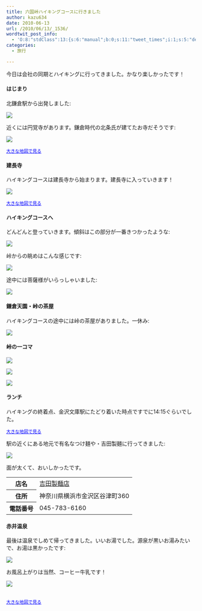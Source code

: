 ```yaml
---
title: 六国峠ハイキングコースに行きました
author: kazu634
date: 2010-06-13
url: /2010/06/13/_1536/
wordtwit_post_info:
  - 'O:8:"stdClass":13:{s:6:"manual";b:0;s:11:"tweet_times";i:1;s:5:"delay";i:0;s:7:"enabled";i:1;s:10:"separation";s:2:"60";s:7:"version";s:3:"3.7";s:14:"tweet_template";b:0;s:6:"status";i:2;s:6:"result";a:0:{}s:13:"tweet_counter";i:2;s:13:"tweet_log_ids";a:1:{i:0;i:5279;}s:9:"hash_tags";a:0:{}s:8:"accounts";a:1:{i:0;s:7:"kazu634";}}'
categories:
  - 旅行

---
```

<div class="section">
<p>
    今日は会社の同期とハイキングに行ってきました。かなり楽しかったです！
</p>
  
<h4>
    はじまり
</h4>
  
<p>
    北鎌倉駅から出発しました:
</p>
  
<p>
<center>
</center>
</p>
  
<p>
<a href="http://flickr.com/photos/42332031@N02/4696159206/" onclick="__gaTracker('send', 'event', 'outbound-article', 'http://flickr.com/photos/42332031@N02/4696159206/', '');" title="北鎌倉駅"><img src="http://farm5.static.flickr.com/4019/4696159206_d39348993e.jpg" /></a>
</p></p> 
  
<p>
    近くには円覚寺があります。鎌倉時代の北条氏が建てたお寺だそうです:
</p>
  
<p>
<center>
</center>
</p>
  
<p>
<a href="http://flickr.com/photos/42332031@N02/4695525235/" onclick="__gaTracker('send', 'event', 'outbound-article', 'http://flickr.com/photos/42332031@N02/4695525235/', '');" title="円覚寺"><img src="http://farm5.static.flickr.com/4046/4695525235_5bcfafbf42.jpg" /></a>
</p></p> 
  
<p>
<center>
</center>
</p>
  
<p>
</p>
  
<p>
<small><a href="http://maps.google.co.jp/maps?q=%E5%86%86%E8%A6%9A%E5%AF%BA&#38;oe=utf-8&#38;hl=ja&#38;client=firefox-a&#38;ie=UTF8&#38;hq=&#38;hnear=%E3%80%92247-0062+%E5%86%86%E8%A6%9A%E5%AF%BA&#38;z=14&#38;brcurrent=3,0x601845a245b98fd3:0x7b703f0fa6a2948e,1&#38;ll=35.337732,139.548273&#38;source=embed" onclick="__gaTracker('send', 'event', 'outbound-article', 'http://maps.google.co.jp/maps?q=%E5%86%86%E8%A6%9A%E5%AF%BA&#038;oe=utf-8&#038;hl=ja&#038;client=firefox-a&#038;ie=UTF8&#038;hq=&#038;hnear=%E3%80%92247-0062+%E5%86%86%E8%A6%9A%E5%AF%BA&#038;z=14&#038;brcurrent=3,0x601845a245b98fd3:0x7b703f0fa6a2948e,1&#038;ll=35.337732,139.548273&#038;source=embed', '大きな地図で見る');" style="color:#0000FF;text-align:left">大きな地図で見る</a></small>
</p></p> 
  
<h4>
    建長寺
</h4>
  
<p>
    ハイキングコースは建長寺から始まります。建長寺に入っていきます！
</p>
  
<p>
<center>
</center>
</p>
  
<p>
<a href="http://flickr.com/photos/42332031@N02/4695526641/" onclick="__gaTracker('send', 'event', 'outbound-article', 'http://flickr.com/photos/42332031@N02/4695526641/', '');" title="建長寺の参道"><img src="http://farm5.static.flickr.com/4029/4695526641_5440562f5e.jpg" /></a>
</p></p> 
  
<p>
<center>
</center>
</p>
  
<p>
</p>
  
<p>
<small><a href="http://maps.google.co.jp/maps?f=q&#38;source=embed&#38;hl=ja&#38;geocode=&#38;q=%E5%BB%BA%E9%95%B7%E5%AF%BA&#38;sll=35.337732,139.548273&#38;sspn=0.055663,0.073814&#38;brcurrent=3,0x601845a245b98fd3:0x7b703f0fa6a2948e,0&#38;ie=UTF8&#38;hq=&#38;hnear=%E3%80%92247-0062+%E5%BB%BA%E9%95%B7%E5%AF%BA&#38;z=14&#38;ll=35.331343,139.554126" onclick="__gaTracker('send', 'event', 'outbound-article', 'http://maps.google.co.jp/maps?f=q&#038;source=embed&#038;hl=ja&#038;geocode=&#038;q=%E5%BB%BA%E9%95%B7%E5%AF%BA&#038;sll=35.337732,139.548273&#038;sspn=0.055663,0.073814&#038;brcurrent=3,0x601845a245b98fd3:0x7b703f0fa6a2948e,0&#038;ie=UTF8&#038;hq=&#038;hnear=%E3%80%92247-0062+%E5%BB%BA%E9%95%B7%E5%AF%BA&#038;z=14&#038;ll=35.331343,139.554126', '大きな地図で見る');" style="color:#0000FF;text-align:left">大きな地図で見る</a></small>
</p></p> 
  
<h4>
    ハイキングコースへ
</h4>
  
<p>
    どんどんと登っていきます。傾斜はこの部分が一番きつかったような:
</p>
  
<p>
<center>
</center>
</p>
  
<p>
<a href="http://flickr.com/photos/42332031@N02/4696162112/" onclick="__gaTracker('send', 'event', 'outbound-article', 'http://flickr.com/photos/42332031@N02/4696162112/', '');" title="山道"><img src="http://farm2.static.flickr.com/1300/4696162112_27114a5bbb.jpg" /></a>
</p></p> 
  
<p>
    峠からの眺めはこんな感じです:
</p>
  
<p>
<center>
</center>
</p>
  
<p>
<a href="http://flickr.com/photos/42332031@N02/4695528085/" onclick="__gaTracker('send', 'event', 'outbound-article', 'http://flickr.com/photos/42332031@N02/4695528085/', '');" title="峠からの眺め"><img src="http://farm5.static.flickr.com/4003/4695528085_88db21d0c1.jpg" /></a>
</p></p> 
  
<p>
    途中には菩薩様がいらっしゃいました:
</p>
  
<p>
<center>
</center>
</p>
  
<p>
<a href="http://flickr.com/photos/42332031@N02/4696163106/" onclick="__gaTracker('send', 'event', 'outbound-article', 'http://flickr.com/photos/42332031@N02/4696163106/', '');" title="菩薩様"><img src="http://farm5.static.flickr.com/4021/4696163106_54d42f069d.jpg" /></a>
</p></p> 
  
<h4>
    鎌倉天園・峠の茶屋
</h4>
  
<p>
    ハイキングコースの途中には峠の茶屋がありました。一休み:
</p>
  
<p>
<center>
</center>
</p>
  
<p>
<a href="http://flickr.com/photos/42332031@N02/4695529453/" onclick="__gaTracker('send', 'event', 'outbound-article', 'http://flickr.com/photos/42332031@N02/4695529453/', '');" title="鎌倉天園・峠の茶屋"><img src="http://farm5.static.flickr.com/4034/4695529453_cbdb2bc8c6.jpg" /></a>
</p></p> 
  
<h4>
    峠の一コマ
</h4>
  
<p>
<center>
</center>
</p>
  
<p>
<a href="http://flickr.com/photos/42332031@N02/4696163554/" onclick="__gaTracker('send', 'event', 'outbound-article', 'http://flickr.com/photos/42332031@N02/4696163554/', '');" title="峠の一コマ"><img src="http://farm5.static.flickr.com/4024/4696163554_804735946e.jpg" /></a>
</p></p> 
  
<p>
<center>
</center>
</p>
  
<p>
<a href="http://flickr.com/photos/42332031@N02/4695529959/" onclick="__gaTracker('send', 'event', 'outbound-article', 'http://flickr.com/photos/42332031@N02/4695529959/', '');" title="峠の一コマ2"><img src="http://farm5.static.flickr.com/4063/4695529959_4d0aa49b97.jpg" /></a>
</p></p> 
  
<p>
<center>
</center>
</p>
  
<p>
<a href="http://flickr.com/photos/42332031@N02/4695530403/" onclick="__gaTracker('send', 'event', 'outbound-article', 'http://flickr.com/photos/42332031@N02/4695530403/', '');" title="峠の一コマ3"><img src="http://farm5.static.flickr.com/4056/4695530403_654b487d81.jpg" /></a>
</p></p> 
  
<h4>
    ランチ
</h4>
  
<p>
    ハイキングの終着点、金沢文庫駅にたどり着いた時点ですでに14:15ぐらいでした。
</p>
  
<p>
<center>
</center>
</p>
  
<p>
</p>
  
<p>
<small><a href="http://maps.google.co.jp/maps?q=%E9%87%91%E6%B2%A2%E6%96%87%E5%BA%AB&#38;oe=utf-8&#38;hl=ja&#38;client=firefox-a&#38;ie=UTF8&#38;hq=&#38;hnear=%E9%87%91%E6%B2%A2%E6%96%87%E5%BA%AB%E9%A7%85%EF%BC%88%E7%A5%9E%E5%A5%88%E5%B7%9D%EF%BC%89&#38;ll=35.34298,139.621603&#38;spn=0.055659,0.106516&#38;z=14&#38;brcurrent=3,0x601845166194e1bb:0x6df68ba3075e2d7c,1&#38;source=embed" onclick="__gaTracker('send', 'event', 'outbound-article', 'http://maps.google.co.jp/maps?q=%E9%87%91%E6%B2%A2%E6%96%87%E5%BA%AB&#038;oe=utf-8&#038;hl=ja&#038;client=firefox-a&#038;ie=UTF8&#038;hq=&#038;hnear=%E9%87%91%E6%B2%A2%E6%96%87%E5%BA%AB%E9%A7%85%EF%BC%88%E7%A5%9E%E5%A5%88%E5%B7%9D%EF%BC%89&#038;ll=35.34298,139.621603&#038;spn=0.055659,0.106516&#038;z=14&#038;brcurrent=3,0x601845166194e1bb:0x6df68ba3075e2d7c,1&#038;source=embed', '大きな地図で見る');" style="color:#0000FF;text-align:left">大きな地図で見る</a></small>
</p></p> 
  
<p>
    駅の近くにある地元で有名なつけ麺や・吉田製麺に行ってきました:
</p>
  
<p>
<center>
</center>
</p>
  
<p>
<a href="http://flickr.com/photos/42332031@N02/4696234486/" onclick="__gaTracker('send', 'event', 'outbound-article', 'http://flickr.com/photos/42332031@N02/4696234486/', '');" title="吉田製麺"><img src="http://farm5.static.flickr.com/4051/4696234486_dc1529c6e1.jpg" /></a>
</p></p> 
  
<p>
    面が太くて、おいしかったです。
</p>
  
<table>
<tr>
<th>
        店名
</th>
      
<td>
<a href="http://www.doko.jp/search/shop/sc71082391/?vos=apidoko1" onclick="__gaTracker('send', 'event', 'outbound-article', 'http://www.doko.jp/search/shop/sc71082391/?vos=apidoko1', '吉田製麺店');" target="_blank">吉田製麺店</a>
</td>
</tr>
    
<tr>
<th>
        住所
</th>
      
<td>
        神奈川県横浜市金沢区谷津町360
</td>
</tr>
    
<tr>
<th>
        電話番号
</th>
      
<td>
        045-783-6160
</td>
</tr>
</table>
  
<h4>
    赤井温泉
</h4>
  
<p>
    最後は温泉でしめて帰ってきました。いいお湯でした。源泉が黒いお湯みたいで、お湯は黒かったです:
</p>
  
<p>
<center>
</center>
</p>
  
<p>
<a href="http://flickr.com/photos/42332031@N02/4696235722/" onclick="__gaTracker('send', 'event', 'outbound-article', 'http://flickr.com/photos/42332031@N02/4696235722/', '');" title="赤井温泉"><img src="http://farm5.static.flickr.com/4001/4696235722_0c5e7816d5.jpg" /></a>
</p></p> 
  
<p>
    お風呂上がりは当然、コーヒー牛乳です！
</p>
  
<p>
<center>
</center>
</p>
  
<p>
<a href="http://flickr.com/photos/42332031@N02/4695600583/" onclick="__gaTracker('send', 'event', 'outbound-article', 'http://flickr.com/photos/42332031@N02/4695600583/', '');" title="コーヒー牛乳"><img src="http://farm5.static.flickr.com/4036/4695600583_f3e61c6238.jpg" /></a>
</p></p> 
  
<p>
<center>
</center>
</p>
  
<p>
<br /><small><a href="http://maps.google.co.jp/maps?f=q&#38;source=embed&#38;hl=ja&#38;geocode=&#38;q=%E8%B5%A4%E4%BA%95%E6%B8%A9%E6%B3%89&#38;sll=35.344885,139.588423&#38;sspn=0.055659,0.106516&#38;brcurrent=3,0x601845166194e1bb:0x6df68ba3075e2d7c,0&#38;ie=UTF8&#38;hq=%E8%B5%A4%E4%BA%95%E6%B8%A9%E6%B3%89&#38;hnear=&#38;ll=35.346957,139.617206&#38;spn=0.053908,0.106516&#38;z=14&#38;iwloc=A&#38;cid=6692098856123167458" onclick="__gaTracker('send', 'event', 'outbound-article', 'http://maps.google.co.jp/maps?f=q&#038;source=embed&#038;hl=ja&#038;geocode=&#038;q=%E8%B5%A4%E4%BA%95%E6%B8%A9%E6%B3%89&#038;sll=35.344885,139.588423&#038;sspn=0.055659,0.106516&#038;brcurrent=3,0x601845166194e1bb:0x6df68ba3075e2d7c,0&#038;ie=UTF8&#038;hq=%E8%B5%A4%E4%BA%95%E6%B8%A9%E6%B3%89&#038;hnear=&#038;ll=35.346957,139.617206&#038;spn=0.053908,0.106516&#038;z=14&#038;iwloc=A&#038;cid=6692098856123167458', '大きな地図で見る');" style="color:#0000FF;text-align:left">大きな地図で見る</a></small>
</p></p>
</div>